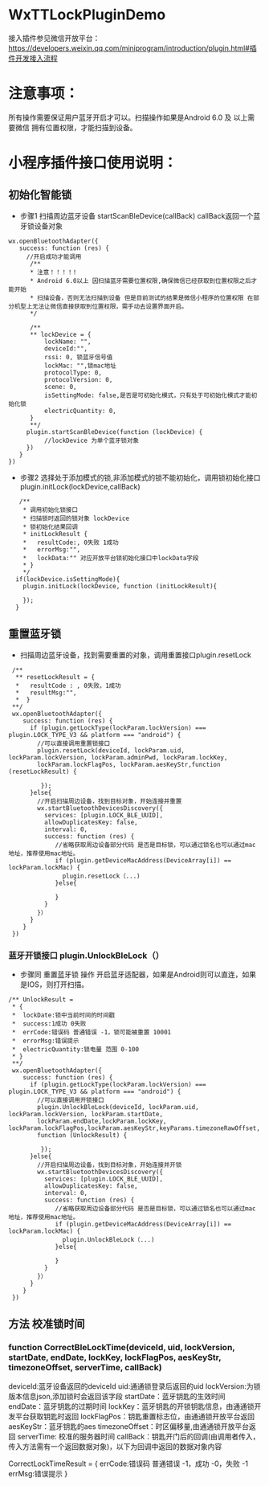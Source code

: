 # WxTTLockPluginDemo 
接入插件参见微信开放平台：https://developers.weixin.qq.com/miniprogram/introduction/plugin.html#插件开发接入流程
# **注意事项**：
所有操作需要保证用户蓝牙开启才可以。扫描操作如果是Android 6.0 及 以上需要微信 拥有位置权限，才能扫描到设备。

# 小程序插件接口使用说明：
## 初始化智能锁
* 步骤1 扫描周边蓝牙设备
startScanBleDevice(callBack) 
callBack返回一个蓝牙锁设备对象
```
wx.openBluetoothAdapter({
   success: function (res) {
     //开启成功才能调用
      /**
      * 注意！！！！!
      * Android 6.0以上 因扫描蓝牙需要位置权限,确保微信已经获取到位置权限之后才能开始    
      * 扫描设备，否则无法扫描到设备 但是目前测试的结果是微信小程序的位置权限 在部分机型上无法让微信直接获取到位置权限，需手动去设置界面开启。
      */
      
      /**
      ** lockDevice = {
          lockName: "",
          deviceId:"",
          rssi: 0, 锁蓝牙信号值
          lockMac: "",锁mac地址
          protocolType: 0,
          protocolVersion: 0,
          scene: 0,
          isSettingMode: false,是否是可初始化模式，只有处于可初始化模式才能初始化锁
          electricQuantity: 0,
      }
      **/
     plugin.startScanBleDevice(function (lockDevice) {
          //lockDevice 为单个蓝牙锁对象
     })
   }
})
```
* 步骤2 选择处于添加模式的锁,非添加模式的锁不能初始化，调用锁初始化接口 plugin.initLock(lockDevice,callBack)
```
   /**
    * 调用初始化锁接口 
    * 扫描锁时返回的锁对象 lockDevice
    * 锁初始化结果回调 
    * initLockResult {
    *   resultCode:, 0失败 1成功
    *   errorMsg:"",
    *   lockData:"" 对应开放平台锁初始化接口中lockData字段
    * }
    */
  if(lockDevice.isSettingMode){
    plugin.initLock(lockDevice, function (initLockResult){
      
    });
  }
  ```
  ## 重置蓝牙锁
  *  扫描周边蓝牙设备，找到需要重置的对象，调用重置接口plugin.resetLock
  ```
   /**
    ** resetLockResult = {
    *   resultCode : , 0失败，1成功
    *   resultMsg:"",
    *  }
   **/
   wx.openBluetoothAdapter({
      success: function (res) {
        if (plugin.getLockType(lockParam.lockVersion) === plugin.LOCK_TYPE_V3 && platform === "android") {
          //可以直接调用重置锁接口
          plugin.resetLock(deviceId, lockParam.uid, lockParam.lockVersion, lockParam.adminPwd, lockParam.lockKey,
          lockParam.lockFlagPos, lockParam.aesKeyStr,function (resetLockResult) {

           });
        }else{
          //开启扫描周边设备，找到目标对象，开始连接并重置
          wx.startBluetoothDevicesDiscovery({
            services: [plugin.LOCK_BLE_UUID],
            allowDuplicatesKey: false,
            interval: 0,
            success: function (res) {
               //省略获取周边设备部分代码 是否是目标锁，可以通过锁名也可以通过mac地址，推荐使用mac地址。
               if (plugin.getDeviceMacAddress(DeviceArray[i]) == lockParam.lockMac) {
                 plugin.resetLock（...)
               }else{
               
               }
            }
          }）
        }
      }
   })
  ```
  ### 蓝牙开锁接口 plugin.UnlockBleLock（）
  * 步骤同 重置蓝牙锁 操作  开启蓝牙适配器，如果是Android则可以直连，如果是IOS，则打开扫描。
  ```
  /** UnlockResult = 
   * {
   *  lockDate:锁中当前时间的时间戳 
   *  success:1成功 0失败
   *  errCode:错误码 普通错误 -1，锁可能被重置 10001
   *  errorMsg:错误提示
   *  electricQuantity:锁电量 范围 0-100
   * }
   **/
   wx.openBluetoothAdapter({
      success: function (res) {
        if (plugin.getLockType(lockParam.lockVersion) === plugin.LOCK_TYPE_V3 && platform === "android") {
          //可以直接调用开锁接口
          plugin.UnlockBleLock(deviceId, lockParam.uid, lockParam.lockVersion, lockParam.startDate, 
          lockParam.endDate,lockParam.lockKey, lockParam.lockFlagPos,lockParam.aesKeyStr,keyParams.timezoneRawOffset,
          function (UnlockResult) {
          
           });
        }else{
          //开启扫描周边设备，找到目标对象，开始连接并开锁
          wx.startBluetoothDevicesDiscovery({
            services: [plugin.LOCK_BLE_UUID],
            allowDuplicatesKey: false,
            interval: 0,
            success: function (res) {
               //省略获取周边设备部分代码 是否是目标锁，可以通过锁名也可以通过mac地址，推荐使用mac地址。
               if (plugin.getDeviceMacAddress(DeviceArray[i]) == lockParam.lockMac) {
                 plugin.UnlockBleLock（...)
               }else{
               
               }
            }
          }）
        }
      }
   })
  ```

## 方法 校准锁时间
### function CorrectBleLockTime(deviceId, uid, lockVersion, startDate, endDate, lockKey, lockFlagPos, aesKeyStr, timezoneOffset, serverTime, callBack)
deviceId:蓝牙设备返回的deviceId
uid:通通锁登录后返回的uid
lockVersion:为锁版本信息json,添加锁时会返回该字段
startDate：蓝牙钥匙的生效时间
endDate：蓝牙钥匙的过期时间
lockKey：蓝牙钥匙的开锁钥匙信息，由通通锁开发平台获取钥匙时返回
lockFlagPos：钥匙重置标志位，由通通锁开放平台返回
aesKeyStr：蓝牙钥匙的aes
timezoneOffset：时区偏移量,由通通锁开放平台返回
serverTime: 校准的服务器时间
callBack：钥匙开门后的回调(由调用者传入，传入方法需有一个返回数据对象)，以下为回调中返回的数据对象内容

CorrectLockTimeResult = 
{
  errCode:错误码 普通错误 -1，成功 -0，失败 -1
  errMsg:错误提示
}
